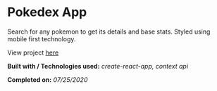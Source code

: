 # Pokedex App

Search for any pokemon to get its details and base stats. Styled using mobile first technology.

View project [here](http://denzeltl.github.io/pokedex-app)

**Built with / Technologies used:** _create-react-app, context api_

**Completed on:** _07/25/2020_
